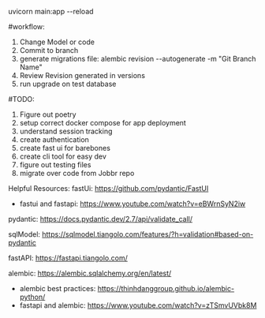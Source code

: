 

uvicorn main:app --reload

#workflow: 
1. Change Model or code 
2. Commit to branch
3. generate migrations file: 
alembic revision --autogenerate -m "Git Branch Name"
4. Review Revision generated in versions
5. run upgrade on test database


#TODO: 
1. Figure out poetry
2. setup correct docker compose for app deployment
3. understand session tracking
4. create authentication 
5. create fast ui for barebones
6. create cli tool for easy dev
7. figure out testing files
8. migrate over code from Jobbr repo



Helpful Resources: 
fastUi: https://github.com/pydantic/FastUI
* fastui and fastapi: https://www.youtube.com/watch?v=eBWrnSyN2iw

pydantic: https://docs.pydantic.dev/2.7/api/validate_call/

sqlModel: https://sqlmodel.tiangolo.com/features/?h=validation#based-on-pydantic

fastAPI: https://fastapi.tiangolo.com/

alembic: https://alembic.sqlalchemy.org/en/latest/
* alembic best practices: https://thinhdanggroup.github.io/alembic-python/
* fastapi and alembic: https://www.youtube.com/watch?v=zTSmvUVbk8M